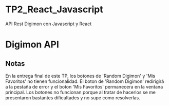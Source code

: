 # TP2_React_Javascript
API Rest Digimon con Javascript y React 

# **Digimon API**

## Notas

En la entrega final de este TP, los botones de 'Random Digimon' y 'Mis Favoritos' no tienen funcionalidad. El boton de 'Random Digimon' redirigirá a la pestaña de error y el boton 'Mis Favoritos' permanecera en la ventana principal. Los botones no funcionan porque al tratar de hacerlos se me presentaron bastantes dificultades y no supe como resolverlas. 


